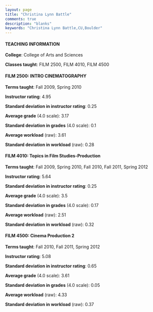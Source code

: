 ```yaml
---
layout: page
title: "Christina Lynn Battle" 
comments: true
description: "blanks"
keywords: "Christina Lynn Battle,CU,Boulder"
---
```

<head>
<script src="https://ajax.googleapis.com/ajax/libs/jquery/2.1.3/jquery.min.js"></script>
<script src="https://dl.dropboxusercontent.com/s/pc42nxpaw1ea4o9/highcharts.js?dl=0"></script>
<!-- <script src="../assets/js/highcharts.js"></script> -->
<style type="text/css">@font-face {
	font-family: "Bebas Neue";
	src: url(https://www.filehosting.org/file/details/544349/BebasNeue Regular.otf) format("opentype");
	}
	h1.Bebas { 
		font-family: "Bebas Neue", Verdana, Tahoma;
	}
</style>
</head>
	   
#### TEACHING INFORMATION

**College**: College of Arts and Sciences

**Classes taught**: FILM 2500, FILM 4010, FILM 4500

#### FILM 2500: INTRO CINEMATOGRAPHY

**Terms taught**: Fall 2009, Spring 2010

**Instructor rating**: 4.95

**Standard deviation in instructor rating**: 0.25

**Average grade** (4.0 scale): 3.17

**Standard deviation in grades** (4.0 scale): 0.1

**Average workload** (raw): 3.61

**Standard deviation in workload** (raw): 0.28

#### FILM 4010: Topics in Film Studies-Production

**Terms taught**: Fall 2009, Spring 2010, Fall 2010, Fall 2011, Spring 2012

**Instructor rating**: 5.64

**Standard deviation in instructor rating**: 0.25

**Average grade** (4.0 scale): 3.5

**Standard deviation in grades** (4.0 scale): 0.17

**Average workload** (raw): 2.51

**Standard deviation in workload** (raw): 0.32

#### FILM 4500: Cinema Production 2

**Terms taught**: Fall 2010, Fall 2011, Spring 2012

**Instructor rating**: 5.08

**Standard deviation in instructor rating**: 0.65

**Average grade** (4.0 scale): 3.61

**Standard deviation in grades** (4.0 scale): 0.05

**Average workload** (raw): 4.33

**Standard deviation in workload** (raw): 0.37

